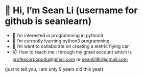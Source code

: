 # 👋 Hi, I’m Sean Li (username for github is seanlearn)
- 👀 I’m interested in programming in python3
- 🌱 I’m currently learning python3 programming
- 💞️ I’m want to collaborate on creating a eletric flying car
- 📫 How to reach me : through my gmail account which is professorpopodu@gmail.com or sean618li@gmail.com

(just to tell you, I am only 9 years old this year)

<!---
seanlearn/seanlearn is a ✨ special ✨ repository because its `README.md` (this file) appears on your GitHub profile.
You can click the Preview link to take a look at your changes.
--->
